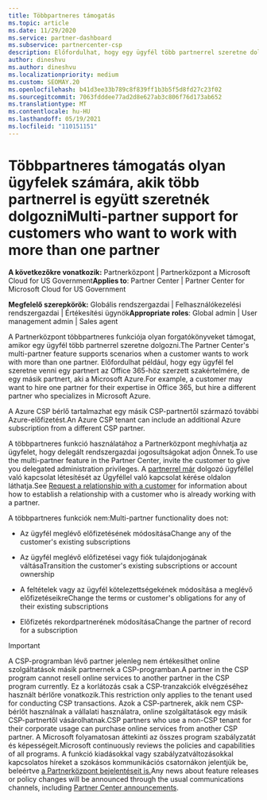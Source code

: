 ```yaml
---
title: Többpartneres támogatás
ms.topic: article
ms.date: 11/29/2020
ms.service: partner-dashboard
ms.subservice: partnercenter-csp
description: Előfordulhat, hogy egy ügyfél több partnerrel szeretne dolgozni a Felhőszolgáltató programjában, akik különböző szolgáltatásokra specializálnak.
author: dineshvu
ms.author: dineshvu
ms.localizationpriority: medium
ms.custom: SEOMAY.20
ms.openlocfilehash: b41d3ee33b789c8f839ff1b3b5f5d8fd27c23f02
ms.sourcegitcommit: 7063fdddee77ad2d8e627ab3c806f76d173ab652
ms.translationtype: MT
ms.contentlocale: hu-HU
ms.lasthandoff: 05/19/2021
ms.locfileid: "110151151"
---
```

# <a name="multi-partner-support-for-customers-who-want-to-work-with-more-than-one-partner"></a><span data-ttu-id="8e403-103">Többpartneres támogatás olyan ügyfelek számára, akik több partnerrel is együtt szeretnék dolgozni</span><span class="sxs-lookup"><span data-stu-id="8e403-103">Multi-partner support for customers who want to work with more than one partner</span></span>

<span data-ttu-id="8e403-104">**A következőkre vonatkozik:** Partnerközpont | Partnerközpont a Microsoft Cloud for US Government</span><span class="sxs-lookup"><span data-stu-id="8e403-104">**Applies to**: Partner Center | Partner Center for Microsoft Cloud for US Government</span></span>

<span data-ttu-id="8e403-105">**Megfelelő szerepkörök:** Globális rendszergazdai | Felhasználókezelési rendszergazdai | Értékesítési ügynök</span><span class="sxs-lookup"><span data-stu-id="8e403-105">**Appropriate roles**: Global admin | User management admin | Sales agent</span></span>

<span data-ttu-id="8e403-106">A Partnerközpont többpartneres funkciója olyan forgatókönyveket támogat, amikor egy ügyfél több partnerrel szeretne dolgozni.</span><span class="sxs-lookup"><span data-stu-id="8e403-106">The Partner Center's multi-partner feature supports scenarios when a customer wants to work with more than one partner.</span></span> <span data-ttu-id="8e403-107">Előfordulhat például, hogy egy ügyfél fel szeretne venni egy partnert az Office 365-höz szerzett szakértelmére, de egy másik partnert, aki a Microsoft Azure.</span><span class="sxs-lookup"><span data-stu-id="8e403-107">For example, a customer may want to hire one partner for their expertise in Office 365, but hire a different partner who specializes in Microsoft Azure.</span></span>

<span data-ttu-id="8e403-108">A Azure CSP bérlő tartalmazhat egy másik CSP-partnertől származó további Azure-előfizetést.</span><span class="sxs-lookup"><span data-stu-id="8e403-108">An Azure CSP tenant can include an additional Azure subscription from a different CSP partner.</span></span>

<span data-ttu-id="8e403-109">A többpartneres funkció használatához a Partnerközpont meghívhatja az ügyfelet, hogy delegált rendszergazdai jogosultságokat adjon Önnek.</span><span class="sxs-lookup"><span data-stu-id="8e403-109">To use the multi-partner feature in the Partner Center, invite the customer to give you delegated administration privileges.</span></span> <span data-ttu-id="8e403-110">A [partnerrel már](request-a-relationship-with-a-customer.md) dolgozó ügyféllel való kapcsolat létesítését az Ügyféllel való kapcsolat kérése oldalon láthatja.</span><span class="sxs-lookup"><span data-stu-id="8e403-110">See [Request a relationship with a customer](request-a-relationship-with-a-customer.md) for information about how to establish a relationship with a customer who is already working with a partner.</span></span>

<span data-ttu-id="8e403-111">A többpartneres funkciók nem:</span><span class="sxs-lookup"><span data-stu-id="8e403-111">Multi-partner functionality does not:</span></span>

- <span data-ttu-id="8e403-112">Az ügyfél meglévő előfizetésének módosítása</span><span class="sxs-lookup"><span data-stu-id="8e403-112">Change any of the customer's existing subscriptions</span></span>

- <span data-ttu-id="8e403-113">Az ügyfél meglévő előfizetései vagy fiók tulajdonjogának váltása</span><span class="sxs-lookup"><span data-stu-id="8e403-113">Transition the customer's existing subscriptions or account ownership</span></span>

- <span data-ttu-id="8e403-114">A feltételek vagy az ügyfél kötelezettségekének módosítása a meglévő előfizetéseikre</span><span class="sxs-lookup"><span data-stu-id="8e403-114">Change the terms or customer's obligations for any of their existing subscriptions</span></span>

- <span data-ttu-id="8e403-115">Előfizetés rekordpartnerének módosítása</span><span class="sxs-lookup"><span data-stu-id="8e403-115">Change the partner of record for a subscription</span></span>

> [!IMPORTANT]  
> <span data-ttu-id="8e403-116">A CSP-programban lévő partner jelenleg nem értékesíthet online szolgáltatások másik partnernek a CSP-programban.</span><span class="sxs-lookup"><span data-stu-id="8e403-116">A partner in the CSP program cannot resell online services to another partner in the CSP program currently.</span></span> <span data-ttu-id="8e403-117">Ez a korlátozás csak a CSP-tranzakciók elvégzéséhez használt bérlőre vonatkozik.</span><span class="sxs-lookup"><span data-stu-id="8e403-117">This restriction only applies to the tenant used for conducting CSP transactions.</span></span> <span data-ttu-id="8e403-118">Azok a CSP-partnerek, akik nem CSP-bérlőt használnak a vállalati használatra, online szolgáltatások egy másik CSP-partnertől vásárolhatnak.</span><span class="sxs-lookup"><span data-stu-id="8e403-118">CSP partners who use a non-CSP tenant for their corporate usage can purchase online services from another CSP partner.</span></span> <span data-ttu-id="8e403-119">A Microsoft folyamatosan áttekinti az összes program szabályzatát és képességeit.</span><span class="sxs-lookup"><span data-stu-id="8e403-119">Microsoft continuously reviews the policies and capabilities of all programs.</span></span> <span data-ttu-id="8e403-120">A funkció kiadásokkal vagy szabályzatváltozásokkal kapcsolatos híreket a szokásos kommunikációs csatornákon jelentjük be, beleértve [a Partnerközpont bejelentéseit is.](announcements/index.md)</span><span class="sxs-lookup"><span data-stu-id="8e403-120">Any news about feature releases or policy changes will be announced through the usual communications channels, including [Partner Center announcements](announcements/index.md).</span></span>
